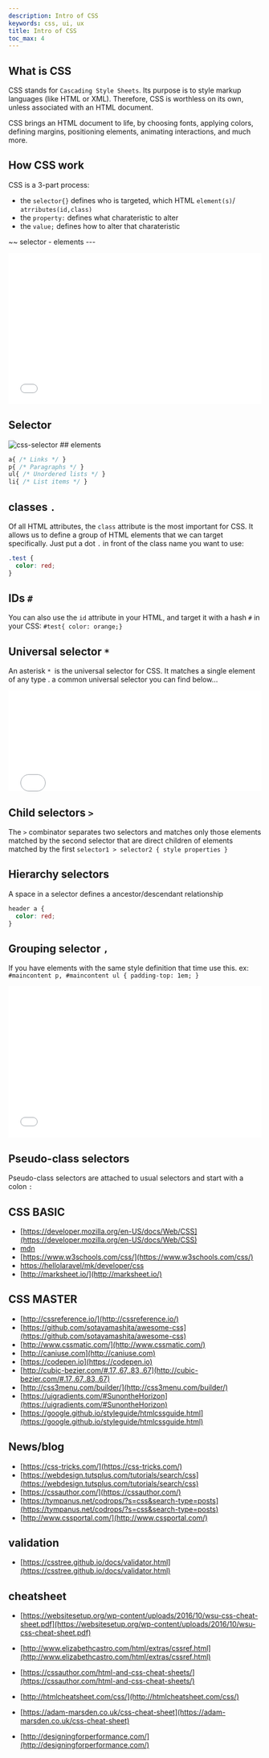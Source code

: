 ```yaml
---
description: Intro of CSS
keywords: css, ui, ux
title: Intro of CSS
toc_max: 4
---
```

## What is CSS

CSS stands for `Cascading Style Sheets`. Its purpose is to style markup languages (like HTML or XML). Therefore, CSS is worthless on its own, unless associated with an HTML document.

CSS brings an HTML document to life, by choosing fonts, applying colors, defining margins, positioning elements, animating interactions, and much more.

## How CSS work
CSS is a 3-part process:

* the `selector{}` defines who is targeted, which HTML `element(s)`/ `atrributes(id,class)`
* the `property:` defines what charateristic to alter
* the `value;` defines how to alter that charateristic

~~ selector - elements ---

<iframe width="100%" height="300" src="//jsfiddle.net/mostafa6765/99cmtuqz/embedded/css,html,result/dark/" allowfullscreen="allowfullscreen" frameborder="0"></iframe>

## Selector
<img src="./img/css-selector.png" alt="css-selector">
## elements

```css
a{ /* Links */ }
p{ /* Paragraphs */ }
ul{ /* Unordered lists */ }
li{ /* List items */ }
```
## classes `.`
Of all HTML attributes, the `class` attribute is the most important for CSS. It allows us to define a group of HTML elements that we can target specifically. Just put a dot `.` in front of the class name you want to use:

```css
.test {
  color: red;
}
```

## IDs `#`

You can also use the `id` attribute in your HTML, and target it with a hash `#` in your CSS:
`#test{ color: orange;}`

## Universal selector `*`
An asterisk `* `is the universal selector for CSS. It matches a single element of any type . a common universal selector you can find below...

<iframe width="100%" height="200" src="//jsfiddle.net/mostafa6765/zunpxdf7/embedded/css/dark/" allowfullscreen="allowfullscreen" frameborder="0"></iframe>

## Child selectors `>`
The `>` combinator separates two selectors and matches only those elements matched by the second selector that are direct children of elements matched by the first
`selector1 > selector2 { style properties }`

## Hierarchy selectors
A space in a selector defines a ancestor/descendant relationship

```css
header a {
  color: red;
}
```

## Grouping selector `,`
If you have elements with the same style definition that time use this.
ex: `#maincontent p, #maincontent ul { padding-top: 1em; }`

<iframe width="100%" height="300" src="//jsfiddle.net/mostafa6765/shkn6zae/embedded/html,css,result/dark/" allowfullscreen="allowfullscreen" frameborder="0"></iframe>

## Pseudo-class selectors
Pseudo-class selectors are attached to usual selectors and start with a colon `:`




## CSS BASIC

* [https://developer.mozilla.org/en-US/docs/Web/CSS](https://developer.mozilla.org/en-US/docs/Web/CSS)
* [mdn](https://developer.mozilla.org/en-US/docs/Web/CSS/Reference)
* [https://www.w3schools.com/css/](https://www.w3schools.com/css/)
* [https://hellolaravel/mk/developer/css](https://hellolaravel/mk/developer/css)
* [http://marksheet.io/](http://marksheet.io/)


## CSS MASTER

* [http://cssreference.io/](http://cssreference.io/)
* [https://github.com/sotayamashita/awesome-css](https://github.com/sotayamashita/awesome-css)
* [http://www.cssmatic.com/](http://www.cssmatic.com/)
* [http://caniuse.com](http://caniuse.com)
* [https://codepen.io](https://codepen.io)
* [http://cubic-bezier.com/#.17,.67,.83,.67](http://cubic-bezier.com/#.17,.67,.83,.67)
* [http://css3menu.com/builder/](http://css3menu.com/builder/)
* [https://uigradients.com/#SunontheHorizon](https://uigradients.com/#SunontheHorizon)
* [https://google.github.io/styleguide/htmlcssguide.html](https://google.github.io/styleguide/htmlcssguide.html)

## News/blog
* [https://css-tricks.com/](https://css-tricks.com/)
* [https://webdesign.tutsplus.com/tutorials/search/css](https://webdesign.tutsplus.com/tutorials/search/css)
* [https://cssauthor.com/](https://cssauthor.com/)
* [https://tympanus.net/codrops/?s=css&search-type=posts](https://tympanus.net/codrops/?s=css&search-type=posts)
* [http://www.cssportal.com/](http://www.cssportal.com/)

## validation
* [https://csstree.github.io/docs/validator.html](https://csstree.github.io/docs/validator.html)

## cheatsheet

* [https://websitesetup.org/wp-content/uploads/2016/10/wsu-css-cheat-sheet.pdf](https://websitesetup.org/wp-content/uploads/2016/10/wsu-css-cheat-sheet.pdf)

* [http://www.elizabethcastro.com/html/extras/cssref.html](http://www.elizabethcastro.com/html/extras/cssref.html)
* [https://cssauthor.com/html-and-css-cheat-sheets/](https://cssauthor.com/html-and-css-cheat-sheets/)


* [http://htmlcheatsheet.com/css/](http://htmlcheatsheet.com/css/)
* [https://adam-marsden.co.uk/css-cheat-sheet](https://adam-marsden.co.uk/css-cheat-sheet)

* [http://designingforperformance.com/](http://designingforperformance.com/)
